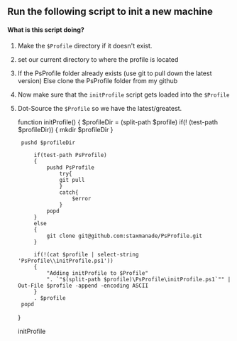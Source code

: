 Run the following script to init a new machine
--

#### What is this script doing?
1. Make the `$Profile` directory if it doesn't exist.
2. set our current directory to where the profile is located
3. If the PsProfile folder already exists (use git to pull down the latest version)
   Else clone the PsProfile folder from my github
4. Now make sure that the `initProfile` script gets loaded into the `$Profile`
5. Dot-Source the `$Profile` so we have the latest/greatest.

    function initProfile()
    {
        $profileDir = (split-path $profile)
        if(! (test-path $profileDir))
        {
        	mkdir $profileDir
        }
    
        pushd $profileDir
        
    		if(test-path PsProfile)
    		{
    			pushd PsProfile
    				try{
    				git pull
    				}
    				catch{
    					$error
    				}
    			popd
    		}
    		else
    		{
    			git clone git@github.com:staxmanade/PsProfile.git
    		}
    
    		if(!(cat $profile | select-string 'PsProfile\\initProfile.ps1'))
    		{
    			"Adding initProfile to $Profile"
    			". `"$(split-path $profile)\PsProfile\initProfile.ps1`"" | Out-File $profile -append -encoding ASCII
    		}
        	. $profile
        popd
    }
    
    initProfile
